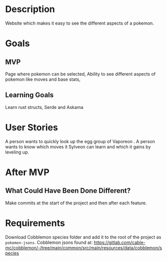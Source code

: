 # Description

Website which makes it easy to see the different aspects of a pokemon.

# Goals

## MVP

Page where pokemon can be selected,
Ability to see different aspects of pokemon like moves and base stats,

## Learning Goals

Learn rust structs, Serde and Askama

# User Stories

A person wants to quickly look up the egg group of Vaporeon .
A person wants to know which moves it Sylveon can learn and which it gains by leveling up.

# After MVP

## What Could Have Been Done Different?

Make commits at the start of the project and then after each feature.

# Requirements
Download Cobblemon species folder and add it to the root of the project as <code>pokemon-jsons</code>.
Cobblemon jsons found at: https://gitlab.com/cable-mc/cobblemon/-/tree/main/common/src/main/resources/data/cobblemon/species
